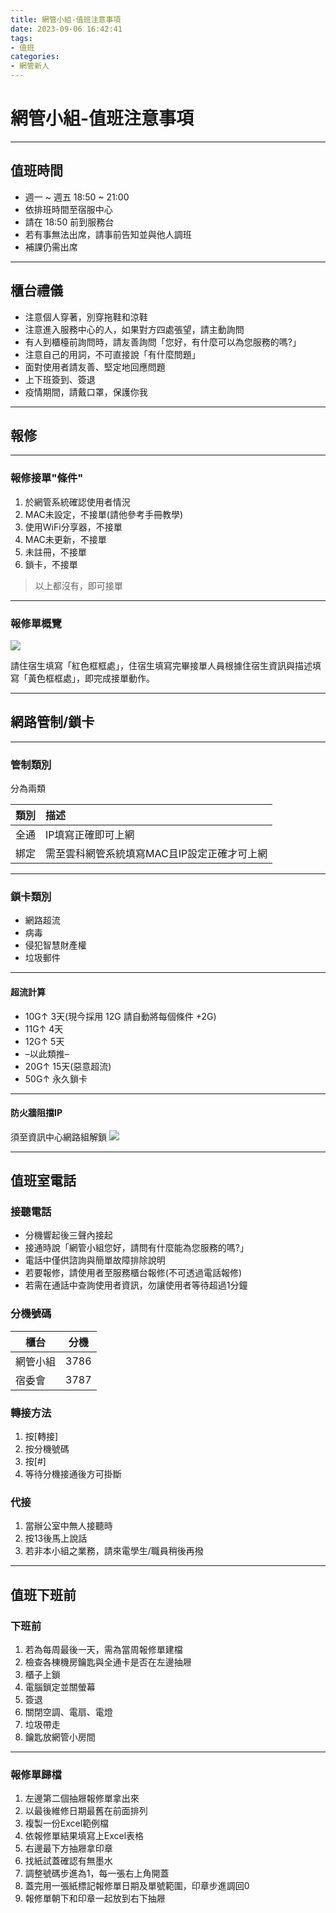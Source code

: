 ```yaml
---
title: 網管小組-值班注意事項
date: 2023-09-06 16:42:41
tags:
- 值班
categories:
- 網管新人
---
```


# 網管小組-值班注意事項

----

## 值班時間

- 週一 ~ 週五 18:50 ~ 21:00
- 依排班時間至宿服中心
- 請在 18:50 前到服務台
- 若有事無法出席，請事前告知並與他人調班
- 補課仍需出席

----

## 櫃台禮儀

- 注意個人穿著，別穿拖鞋和涼鞋
- 注意進入服務中心的人，如果對方四處張望，請主動詢問
- 有人到櫃檯前詢問時，請友善詢問「您好，有什麼可以為您服務的嗎?」
- 注意自己的用詞，不可直接說「有什麼問題」
- 面對使用者請友善、堅定地回應問題
- 上下班簽到、簽退
- 疫情期間，請戴口罩，保護你我

---

## 報修

----

### 報修接單"條件"

1. 於網管系統確認使用者情況
2. MAC未設定，不接單(請他參考手冊教學)
3. 使用WiFi分享器，不接單
4. MAC未更新，不接單
5. 未註冊，不接單
6. 鎖卡，不接單

>  以上都沒有，即可接單

----

### 報修單概覽

![](https://i.imgur.com/qJFOGu9.png)

請住宿生填寫「紅色框框處」，住宿生填寫完畢接單人員根據住宿生資訊與描述填寫「黃色框框處」，即完成接單動作。

---

## 網路管制/鎖卡

----

### 管制類別

分為兩類

| 類別 | 描述                       |
|:---|:-------------------------|
| 全通 | IP填寫正確即可上網               |
| 綁定 | 需至雲科網管系統填寫MAC且IP設定正確才可上網 |

----

### 鎖卡類別

- 網路超流
- 病毒
- 侵犯智慧財產權
- 垃圾郵件

----

#### 超流計算

- 10G↑ 3天(現今採用 12G 請自動將每個條件 +2G)
- 11G↑ 4天
- 12G↑ 5天
- –以此類推–
- 20G↑ 15天(惡意超流)
- 50G↑ 永久鎖卡

----

#### 防火牆阻擋IP

須至資訊中心網路組解鎖
![](https://i.imgur.com/aZoUgBZ.png)


---

## 值班室電話

### 接聽電話

- 分機響起後三聲內接起
- 接通時說「網管小組您好，請問有什麼能為您服務的嗎?」
- 電話中僅供諮詢與簡單故障排除說明
- 若要報修，請使用者至服務櫃台報修(不可透過電話報修)
- 若需在通話中查詢使用者資訊，勿讓使用者等待超過1分鐘

### 分機號碼

| 櫃台   | 分機   |
|------|------|
| 網管小組 | 3786 |
| 宿委會  | 3787 |

### 轉接方法

1. 按[轉接]
2. 按分機號碼
3. 按[#]
4. 等待分機接通後方可掛斷

### 代接
1. 當辦公室中無人接聽時
2. 按13後馬上說話
3. 若非本小組之業務，請來電學生/職員稍後再撥

---

## 值班下班前

### 下班前
1. 若為每周最後一天，需為當周報修單建檔
2. 檢查各棟機房鑰匙與全通卡是否在左邊抽屜
3. 櫃子上鎖
4. 電腦鎖定並關螢幕
5. 簽退
6. 關閉空調、電扇、電燈
7. 垃圾帶走
8. 鑰匙放網管小房間

----

### 報修單歸檔
1. 左邊第二個抽屜報修單拿出來
2. 以最後維修日期最舊在前面排列
3. 複製一份Excel範例檔
4. 依報修單結果填寫上Excel表格
5. 右邊最下方抽屜拿印章
6. 找紙試蓋確認有無墨水
7. 調整號碼步進為1，每一張右上角開蓋
8. 蓋完用一張紙標記報修單日期及單號範圍，印章步進調回0
9. 報修單朝下和印章一起放到右下抽屜